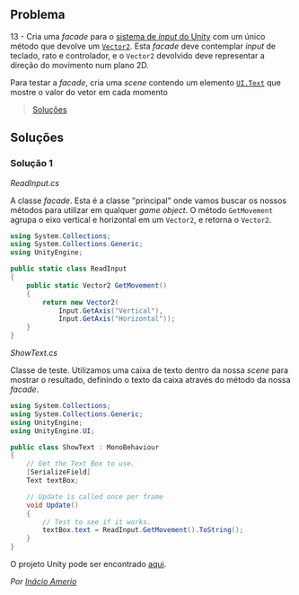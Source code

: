 ## Problema

13 - Cria uma _facade_ para o
[sistema de _input_ do Unity](https://docs.unity3d.com/ScriptReference/Input.html)
com um único método que devolve um
[`Vector2`](https://docs.unity3d.com/ScriptReference/Vector2.html). Esta
_facade_ deve contemplar _input_ de teclado, rato e controlador, e o `Vector2`
devolvido deve representar a direção do movimento num plano 2D.

Para testar a _facade_, cria uma _scene_ contendo um elemento
[`UI.Text`](https://docs.unity3d.com/ScriptReference/UI.Text.html) que mostre
o valor do vetor em cada momento

> [Soluções](../solucoes/02/013.md)

## Soluções

### Solução 1

*ReadInput.cs*

A classe *facade*. Esta é a classe "principal" onde vamos buscar os nossos
métodos para utilizar em qualquer *game object*. O método `GetMovement`
agrupa o eixo vertical e horizontal em um `Vector2`, e retorna o `Vector2`.

```cs
using System.Collections;
using System.Collections.Generic;
using UnityEngine;

public static class ReadInput
{
    public static Vector2 GetMovement()
    {
        return new Vector2(
            Input.GetAxis("Vertical"),
            Input.GetAxis("Horizontal"));
    }
}

```

*ShowText.cs*

Classe de teste. Utilizamos uma caixa de texto dentro da nossa *scene* para
mostrar o resultado, definindo o texto da caixa através do método da nossa
*facade*.

```cs
using System.Collections;
using System.Collections.Generic;
using UnityEngine;
using UnityEngine.UI;

public class ShowText : MonoBehaviour
{
    // Get the Text Box to use.
    [SerializeField]
    Text textBox;

    // Update is called once per frame
    void Update()
    {
        // Test to see if it works.
        textBox.text = ReadInput.GetMovement().ToString();
    }
}
```

O projeto Unity pode ser encontrado [aqui](./013_sol1/LP2Testing/).

*Por [Inácio Amerio](https://github.com/FPTheFluffyPawed)*
